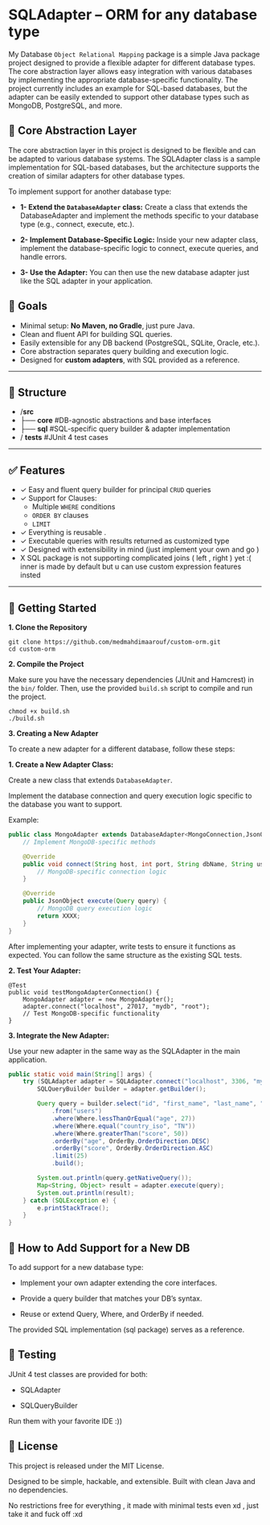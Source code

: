 # SQLAdapter – ORM for any database type

My Database `Object Relational Mapping` package is a simple Java package project designed to provide a flexible adapter for different database types. The core abstraction layer allows easy integration with various databases by implementing the appropriate database-specific functionality.
The project currently includes an example for SQL-based databases, but the adapter can be easily extended to support other database types such as MongoDB, PostgreSQL, and more.

## 🧩 Core Abstraction Layer
The core abstraction layer in this project is designed to be flexible and can be adapted to various database systems. The SQLAdapter class is a sample implementation for SQL-based databases, but the architecture supports the creation of similar adapters for other database types.

To implement support for another database type:

- **1- Extend the `DatabaseAdapter` class:** Create a class that extends the DatabaseAdapter and implement the methods specific to your database type (e.g., connect, execute, etc.).

- **2- Implement Database-Specific Logic:** Inside your new adapter class, implement the database-specific logic to connect, execute queries, and handle errors.

- **3- Use the Adapter:** You can then use the new database adapter just like the SQL adapter in your application.

## 🎯 Goals

- Minimal setup: **No Maven, no Gradle**, just pure Java.
- Clean and fluent API for building SQL queries.
- Easily extensible for any DB backend (PostgreSQL, SQLite, Oracle, etc.).
- Core abstraction separates query building and execution logic.
- Designed for **custom adapters**, with SQL provided as a reference.

---

## 🧰 Structure
- /**src**
- ├── **core** #DB-agnostic abstractions and base interfaces
- ├── **sql** #SQL-specific query builder & adapter implementation
- / **tests** #JUnit 4 test cases

---

## ✅ Features

- ✓ Easy and fluent query builder for principal `CRUD` queries
- ✓ Support for Clauses:
    - Multiple `WHERE` conditions
    - `ORDER BY` clauses
    - `LIMIT`
- ✓ Everything is reusable .
- ✓ Executable queries with results returned as customized type
- ✓ Designed with extensibility in mind (just implement your own and go )
- X SQL package is not supporting complicated joins  ( left  , right ) yet :( inner is made by default but u can use custom expression features insted  
---

## 🚀 Getting Started
**1. Clone the Repository**
```
git clone https://github.com/medmahdimaarouf/custom-orm.git
cd custom-orm
```
**2. Compile the Project**

Make sure you have the necessary dependencies (JUnit and Hamcrest) in the `bin/` folder. Then, use the provided `build.sh` script to compile and run the project.
```
chmod +x build.sh
./build.sh
```
**3. Creating a New Adapter**

To create a new adapter for a different database, follow these steps:

**1. Create a New Adapter Class:**

Create a new class that extends `DatabaseAdapter`.

Implement the database connection and query execution logic specific to the database you want to support.

Example:

```java
public class MongoAdapter extends DatabaseAdapter<MongoConnection,JsonObject> {
    // Implement MongoDB-specific methods

    @Override
    public void connect(String host, int port, String dbName, String user) {
        // MongoDB-specific connection logic
    }

    @Override
    public JsonObject execute(Query query) {
        // MongoDB query execution logic
        return XXXX;
    }
}
```

After implementing your adapter, write tests to ensure it functions as expected. You can follow the same structure as the existing SQL tests.


**2. Test Your Adapter:**

```
@Test
public void testMongoAdapterConnection() {
    MongoAdapter adapter = new MongoAdapter();
    adapter.connect("localhost", 27017, "mydb", "root");
    // Test MongoDB-specific functionality
}
```

**3. Integrate the New Adapter:**

Use your new adapter in the same way as the SQLAdapter in the main application.

```java
public static void main(String[] args) {
    try (SQLAdapter adapter = SQLAdapter.connect("localhost", 3306, "my-db", "root")) {
        SQLQueryBuilder builder = adapter.getBuilder();

        Query query = builder.select("id", "first_name", "last_name", "score")
            .from("users")
            .where(Where.lessThanOrEqual("age", 27))
            .where(Where.equal("country_iso", "TN"))
            .where(Where.greaterThan("score", 50))
            .orderBy("age", OrderBy.OrderDirection.DESC)
            .orderBy("score", OrderBy.OrderDirection.ASC)
            .limit(25)
            .build();

        System.out.println(query.getNativeQuery());
        Map<String, Object> result = adapter.execute(query);
        System.out.println(result);
    } catch (SQLException e) {
        e.printStackTrace();
    }
}
```
## 🧩 How to Add Support for a New DB
To add support for a new database type:

- Implement your own adapter extending the core interfaces.

- Provide a query builder that matches your DB’s syntax.

- Reuse or extend Query, Where, and OrderBy if needed.

The provided SQL implementation (sql package) serves as a reference.

## 🧪 Testing
JUnit 4 test classes are provided for both:

- SQLAdapter

- SQLQueryBuilder

Run them with your favorite IDE :))

## 📄 License
This project is released under the MIT License.

Designed to be simple, hackable, and extensible. Built with clean Java and no dependencies.

No restrictions free for everything , it made with minimal tests even xd , just take it and fuck off :xd


